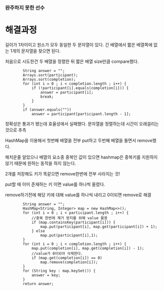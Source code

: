 ### 완주하지 못한 선수

# 해결과정

길이가 1차이이고 원소가 모두 동일한 두 문자열이 있다.
긴 배열에서 짧은 배열쪽에 없는 1개의 문자열을 찾으면 된다.

처음으로 시도한건 두 배열을 정렬한 뒤 짧은 배열 size만큼 compare했다. 

```
        String answer = "";
		Arrays.sort(participant);
		Arrays.sort(completion);
		for (int i = 0 ; i < completion.length ; i++) {
			if (!participant[i].equals(completion[i])) {
				answer = participant[i];
				break;
			}
		}
		if (answer.equals(""))
			answer = participant[participant.length - 1];
```

정확성은 통과가 됐는데 효율성에서 실패했다. 문자열을 정렬하는데 시간이 오래걸리는것으로 추측

HashMap을 이용해서 첫번째 배열을 전부 put하고 두번째 배열을 돌면서 remove했다.

해치운줄 알았으나 배열의 요소중 중복인 값이 있으면 hashmap은 중복키를 지원하지 않기 때문에 원하는 동작을 하지 않는다.

2개를 저장해도 키가 똑같으면 remove한번에 전부 사라지는 것!

put할 때 이미 존재하는 키 이면 value를 하나씩 올렸다.

remove하기전에 해당 키에 대해 value를 하나씩 내리고 0이되면 remove로 해결

```
        String answer = "";
		HashMap<String, Integer> map = new HashMap<>();
		for (int i = 0 ; i < participant.length ; i++) {
			//중복 한번에 제거 방지를 위해 value 활용
			if (map.containsKey(participant[i])) {
				map.put(participant[i], map.get(participant[i]) + 1);
			} else
				map.put(participant[i],1);
		}
		for (int i = 0 ; i < completion.length ; i++) {
			map.put(completion[i], map.get(completion[i]) - 1);
			//value가 0이되야 삭제한다.
			if (map.get(completion[i]) == 0)
				map.remove(completion[i]);
		}
		for (String key : map.keySet()) {
			answer = key;
		}
		return answer;
```
